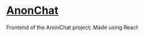 # [AnonChat](https://drf-react-chat-frontend.herokuapp.com/)
Frontend of the AnonChat project; Made using React
